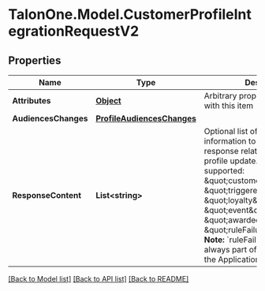 # TalonOne.Model.CustomerProfileIntegrationRequestV2
## Properties

Name | Type | Description | Notes
------------ | ------------- | ------------- | -------------
**Attributes** | [**Object**](.md) | Arbitrary properties associated with this item | [optional] 
**AudiencesChanges** | [**ProfileAudiencesChanges**](ProfileAudiencesChanges.md) |  | [optional] 
**ResponseContent** | **List&lt;string&gt;** | Optional list of requested information to be present on the response related to the customer profile update.  Currently supported: \&quot;customerProfile\&quot;, \&quot;triggeredCampaigns\&quot;, \&quot;loyalty\&quot;, \&quot;event\&quot;, \&quot;awardedGiveaways\&quot;, \&quot;ruleFailureReasons\&quot;.  **Note:** &#x60;ruleFailureReasons&#x60; is always part of the response when the Application type is &#x60;sandbox&#x60;.  | [optional] 

[[Back to Model list]](../README.md#documentation-for-models) [[Back to API list]](../README.md#documentation-for-api-endpoints) [[Back to README]](../README.md)

